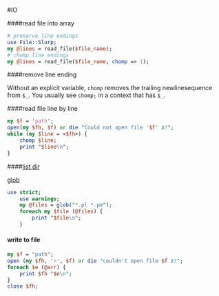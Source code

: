 #IO

####read file into array

```perl
# preserve line endings
use File::Slurp;
my @lines = read_file($file_name);
# chomp line endings
my @lines = read_file($file_name, chomp => 1);
```

####remove line ending

Without an explicit variable, `chomp` removes the trailing newlinesequence from `$_`.
You usually see `chomp;` in a context that has `$_`.

####read file line by line
```perl
my $f = 'path';
open(my $fh, $f) or die "Could not open file '$f' $!"; 
while (my $line = <$fh>) {
	chomp $line;
	print "$line\n";
}
```

####[list dir](http://perlmeme.org/faqs/file_io/directory_listing.html)

[glob](http://perldoc.perl.org/functions/glob.html)
```perl
use strict;
    use warnings;
    my @files = glob("*.pl *.pm");
    foreach my $file (@files) {
        print "$file\n";
    }
```

#### write to file
```perl
my $f = "path";
open (my $fh, '>', $f) or die "couldn't open file $f $!";
foreach $e (@arr) {
	print $fh "$e\n";
}
close $fh;
```

